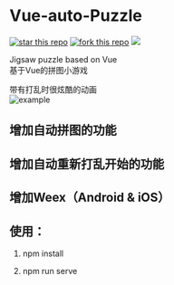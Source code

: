 # Vue-auto-Puzzle

[![star this repo](http://githubbadges.com/star.svg?user=usecodelee&repo=Vue-auto-Puzzle&style=flat&color=fff&background=CC6633)](https://github.com/usecodelee/Vue-auto-Puzzle)
[![fork this repo](http://githubbadges.com/fork.svg?user=usecodelee&repo=Vue-auto-Puzzle&style=flat&color=fff&background=CC6633)](https://github.com/usecodelee/Vue-auto-Puzzle/fork) ![](https://img.shields.io/badge/license-MIT-blue.svg)  

Jigsaw puzzle based on Vue  
基于Vue的拼图小游戏  
  
带有打乱时很炫酷的动画  
![example](https://github.com/usecodelee/Vue-auto-Puzzle/blob/master/vue/img/20190328.gif?raw=true) 

## 增加自动拼图的功能

## 增加自动重新打乱开始的功能

## 增加Weex（Android & iOS） 

## 使用：

1. npm install

2. npm run serve

